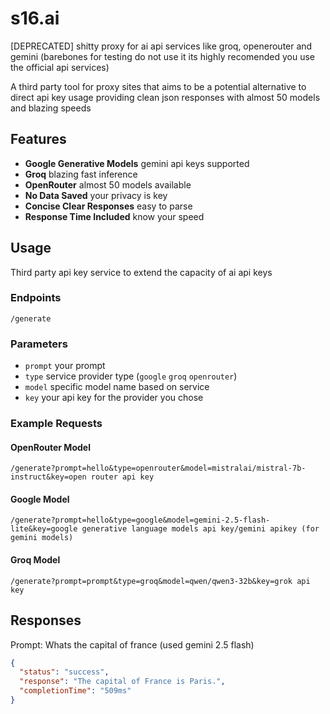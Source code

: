 # s16.ai 
[DEPRECATED] shitty proxy for ai api services like groq, openerouter and gemini (barebones for testing do not use it its highly recomended you use the official api services)

A third party tool for proxy sites that aims to be a potential alternative to direct api key usage providing clean json responses with almost 50 models and blazing speeds

## Features

* **Google Generative Models** gemini api keys supported
* **Groq** blazing fast inference
* **OpenRouter** almost 50 models available
* **No Data Saved** your privacy is key
* **Concise Clear Responses** easy to parse
* **Response Time Included** know your speed

## Usage

Third party api key service to extend the capacity of ai api keys

### Endpoints

`/generate`

### Parameters

* `prompt` your prompt
* `type` service provider type (`google` `groq` `openrouter`)
* `model` specific model name based on service
* `key` your api key for the provider you chose

### Example Requests

#### OpenRouter Model

`/generate?prompt=hello&type=openrouter&model=mistralai/mistral-7b-instruct&key=open router api key`

#### Google Model

`/generate?prompt=hello&type=google&model=gemini-2.5-flash-lite&key=google generative language models api key/gemini apikey (for gemini models)`

#### Groq Model

`/generate?prompt=prompt&type=groq&model=qwen/qwen3-32b&key=grok api key`

## Responses

Prompt: Whats the capital of france (used gemini 2.5 flash)

```json
{
  "status": "success",
  "response": "The capital of France is Paris.",
  "completionTime": "509ms"
}
